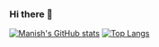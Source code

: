 ### Hi there 👋

<!--
**MSKU786/MSKU786** is a ✨ _special_ ✨ repository because its `README.md` (this file) appears on your GitHub profile.

Here are some ideas to get you started:

- 🔭 I’m currently working on ...
- 🌱 I’m currently learning ...
- 👯 I’m looking to collaborate on ...
- 🤔 I’m looking for help with ...
- 💬 Ask me about ...
- 📫 How to reach me: ...
- 😄 Pronouns: ...
- ⚡ Fun fact: ...
-->
[![Manish's GitHub stats](https://github-readme-stats.vercel.app/api?username=MSKU786)](https://github.com/MSKU786/github-readme-stats)
[![Top Langs](https://github-readme-stats.vercel.app/api/top-langs/?username=MSKU786&layout=compact)](https://github.com/MSKU786/github-readme-stats)

